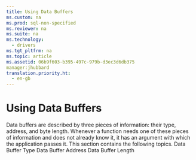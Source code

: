 ```yaml
---
title: Using Data Buffers
ms.custom: na
ms.prod: sql-non-specified
ms.reviewer: na
ms.suite: na
ms.technology: 
  - drivers
ms.tgt_pltfrm: na
ms.topic: article
ms.assetid: 06b9f603-b395-497c-979b-d3ec3d6db375
manager:jhubbard
translation.priority.ht: 
  - en-gb
---
```

# Using Data Buffers
<?xml version="1.0" encoding="utf-8"?>
<developerConceptualDocument xmlns="http://ddue.schemas.microsoft.com/authoring/2003/5" xmlns:xlink="http://www.w3.org/1999/xlink" xmlns:xsi="http://www.w3.org/2001/XMLSchema-instance" xsi:schemaLocation="http://ddue.schemas.microsoft.com/authoring/2003/5 http://dduestorage.blob.core.windows.net/ddueschema/developer.xsd">
  <introduction>
    <para>Data buffers are described by three pieces of information: their type, address, and byte length. Whenever a function needs one of these pieces of information and does not already know it, it has an argument with which the application passes it.</para>
    <para>This section contains the following topics.  </para>
    <list class="bullet">
      <listItem>
        <para>             <legacyLink xlink:href="58bea3e9-d552-447f-b3ad-ce1dab213b72">Data Buffer Type</legacyLink>           </para>
      </listItem>
      <listItem>
        <para>             <legacyLink xlink:href="f2426d68-71bc-4ef7-a5cb-ee9d6c1c9671">Data Buffer Address</legacyLink>           </para>
      </listItem>
      <listItem>
        <para>             <legacyLink xlink:href="7288d143-f9e5-4f90-9b31-2549df79c109">Data Buffer Length</legacyLink>           </para>
      </listItem>
    </list>
  </introduction>
  <relatedTopics />
</developerConceptualDocument>